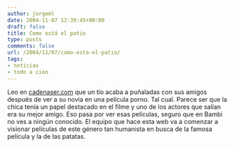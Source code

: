 ```yaml
---
author: jorgeml
date: 2004-11-07 12:39:45+00:00
draft: false
title: Como está el patio
type: posts
comments: false
url: /2004/11/07/como-esta-el-patio/
tags:
- noticias
- todo a cien
---
```


Leo en [cadenaser.com](http://www.cadenaser.com/articulo.html?xref=20041106csrcsrint_6&type=Tes) que un tío acaba a puñaladas con sus amigos después de ver a su novia en una película porno. Tal cual. Parece ser que la chica tenía un papel destacado en el filme y uno de los actores que salían era su mejor amigo. Eso pasa por ver esas películas, seguro que en Bambi no ves a ningún conocido. El equipo que hace esta web va a comenzar a visionar películas de este género tan humanista en busca de la famosa película y la de las patatas.
